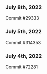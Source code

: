 ### July 8th, 2022

Commit #29333

### July 5th, 2022

Commit #314353


### July 4th, 2022

Commit #72281
